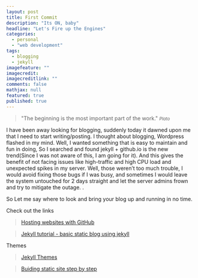 ```yaml
---
layout: post
title: First Commit
description: "Its ON, baby"
headline: "Let's Fire up the Engines"
categories: 	
  - personal
  - "web development"
tags: 
  - blogging
  - jekyll  
imagefeature: ""
imagecredit: 
imagecreditlink: ""
comments: false
mathjax: null
featured: true
published: true
---
```


>&quot;The beginning is the most important part of the work.&quot;
><small><cite title="Plato">Plato</cite></small>

I have been away looking for blogging, suddenly today it dawned upon me that I need to start writing/posting. I thought about blogging, Wordpress flashed in my mind. Well, I wanted something that is easy to maintain and fun in doing, So I searched and found jekyll + github.io is the new trend(Since I was not aware of this, I am going for it). And this gives the benefit of not facing issues like high-traffic and high CPU load and unexpected spikes in my server. Well, those weren’t too much trouble, I would avoid fixing those bugs if I was busy, and sometimes I would leave the system untouched for 2 days straight and let the server admins frown and try to mitigate the outage. .

So Let me say where to look and bring your blog up and running in no time.

Check out the links

>[Hosting websites with GitHub](https://www.youtube.com/watch?v=D6VFF8Rsyao) 

>[Jekyll tutorial - basic static blog using jekyll](https://www.youtube.com/watch?v=sxiQmHlogdg) 

Themes

>[Jekyll Themes](http://jekyllthemes.org)

>[Buiding static site step by step](http://code.tutsplus.com/tutorials/building-static-sites-with-jekyll--net-22211)


